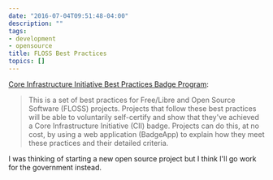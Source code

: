 ```yaml
---
date: "2016-07-04T09:51:48-04:00"
description: ""
tags:
- development
- opensource
title: FLOSS Best Practices
topics: []
---
```


[Core Infrastructure Initiative Best Practices Badge Program](https://github.com/linuxfoundation/cii-best-practices-badge/blob/master/doc/criteria.md):

> This is a set of best practices for Free/Libre and Open Source Software
> (FLOSS) projects. Projects that follow these best practices will be able to
> voluntarily self-certify and show that they've achieved a Core Infrastructure
> Initiative (CII) badge. Projects can do this, at no cost, by using a web
> application (BadgeApp) to explain how they meet these practices and their
> detailed criteria.

I was thinking of starting a new open source project but I think I'll go work
for the government instead.

